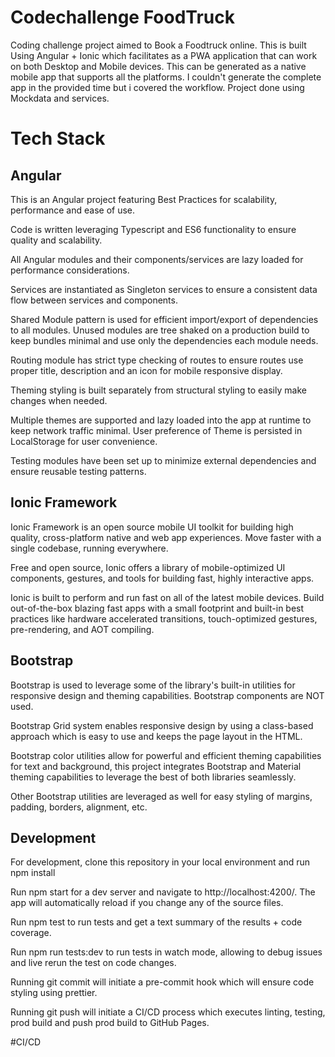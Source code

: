 # Codechallenge FoodTruck
Coding challenge project aimed to Book a Foodtruck online. This is built Using Angular + Ionic which facilitates as a PWA application that can work on both Desktop and Mobile devices. This can be generated as a native mobile app that supports all the platforms. I couldn't generate the complete app in the provided time but i covered the workflow. Project done using Mockdata and services.

# Tech Stack
## Angular
This is an Angular project featuring Best Practices for scalability, performance and ease of use.

Code is written leveraging Typescript and ES6 functionality to ensure quality and scalability.

All Angular modules and their components/services are lazy loaded for performance considerations.

Services are instantiated as Singleton services to ensure a consistent data flow between services and components.

Shared Module pattern is used for efficient import/export of dependencies to all modules. Unused modules are tree shaked on a production build to keep bundles minimal and use only the dependencies each module needs.

Routing module has strict type checking of routes to ensure routes use proper title, description and an icon for mobile responsive display.

Theming styling is built separately from structural styling to easily make changes when needed.

Multiple themes are supported and lazy loaded into the app at runtime to keep network traffic minimal. User preference of Theme is persisted in LocalStorage for user convenience.

Testing modules have been set up to minimize external dependencies and ensure reusable testing patterns.

## Ionic Framework

Ionic Framework is an open source mobile UI toolkit for building high quality, cross-platform native and web app experiences. Move faster with a single codebase, running everywhere.

Free and open source, Ionic offers a library of mobile-optimized UI components, gestures, and tools for building fast, highly interactive apps.

Ionic is built to perform and run fast on all of the latest mobile devices. Build out-of-the-box blazing fast apps with a small footprint and built-in best practices like hardware accelerated transitions, touch-optimized gestures, pre-rendering, and AOT compiling.

## Bootstrap
Bootstrap is used to leverage some of the library's built-in utilities for responsive design and theming capabilities. Bootstrap components are NOT used.

Bootstrap Grid system enables responsive design by using a class-based approach which is easy to use and keeps the page layout in the HTML.

Bootstrap color utilities allow for powerful and efficient theming capabilities for text and background, this project integrates Bootstrap and Material theming capabilities to leverage the best of both libraries seamlessly.

Other Bootstrap utilities are leveraged as well for easy styling of margins, padding, borders, alignment, etc.

## Development
For development, clone this repository in your local environment and run npm install

Run npm start for a dev server and navigate to http://localhost:4200/. The app will automatically reload if you change any of the source files.

Run npm test to run tests and get a text summary of the results + code coverage.

Run npm run tests:dev to run tests in watch mode, allowing to debug issues and live rerun the test on code changes.

Running git commit will initiate a pre-commit hook which will ensure code styling using prettier.

Running git push will initiate a CI/CD process which executes linting, testing, prod build and push prod build to GitHub Pages.

#CI/CD

